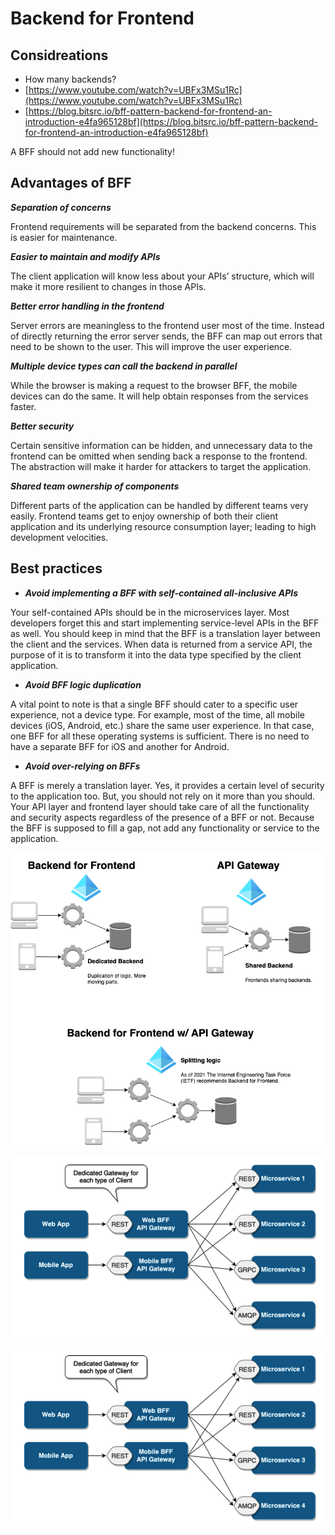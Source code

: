 # Backend for Frontend

## Considreations
* How many backends?
* [https://www.youtube.com/watch?v=UBFx3MSu1Rc](https://www.youtube.com/watch?v=UBFx3MSu1Rc)
* [https://blog.bitsrc.io/bff-pattern-backend-for-frontend-an-introduction-e4fa965128bf](https://blog.bitsrc.io/bff-pattern-backend-for-frontend-an-introduction-e4fa965128bf)

A BFF should not add new functionality!

## Advantages of BFF
___Separation of concerns___

  Frontend requirements will be separated from the backend concerns. This is easier for maintenance.

___Easier to maintain and modify APIs___

The client application will know less about your APIs’ structure, which will make it more resilient to changes in those APIs.

___Better error handling in the frontend___

Server errors are meaningless to the frontend user most of the time. Instead of directly returning the error server sends, the BFF can map out errors that need to be shown to the user. This will improve the user experience.

___Multiple device types can call the backend in parallel___

While the browser is making a request to the browser BFF, the mobile devices can do the same. It will help obtain responses from the services faster.

___Better security___

Certain sensitive information can be hidden, and unnecessary data to the frontend can be omitted when sending back a response to the frontend. The abstraction will make it harder for attackers to target the application.

___Shared team ownership of components___

Different parts of the application can be handled by different teams very easily. Frontend teams get to enjoy ownership of both their client application and its underlying resource consumption layer; leading to high development velocities.

## Best practices
* ___Avoid implementing a BFF with self-contained all-inclusive APIs___

Your self-contained APIs should be in the microservices layer. Most developers forget this and start implementing service-level APIs in the BFF as well. You should keep in mind that the BFF is a translation layer between the client and the services. When data is returned from a service API, the purpose of it is to transform it into the data type specified by the client application.

* ___Avoid BFF logic duplication___

A vital point to note is that a single BFF should cater to a specific user experience, not a device type. For example, most of the time, all mobile devices (iOS, Android, etc.) share the same user experience. In that case, one BFF for all these operating systems is sufficient. There is no need to have a separate BFF for iOS and another for Android.

* ___Avoid over-relying on BFFs___

A BFF is merely a translation layer. Yes, it provides a certain level of security to the application too. But, you should not rely on it more than you should. Your API layer and frontend layer should take care of all the functionality and security aspects regardless of the presence of a BFF or not. Because the BFF is supposed to fill a gap, not add any functionality or service to the application.


![BFF](api-overview.png "Overview")

![BFF](bff-pattern-with-microservices.png "Backend for Frontend")

![BFF](bff-pattern-with-microservices.png "Backend for Frontend")

